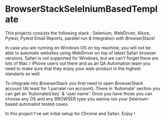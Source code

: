 # BrowserStackSelelniumBasedTemplate
This projects consists the following stack : Selenium, WebDriver, Allure, Pytest, Pytest Email Reports, parallel run &amp; Integration with BrowserStack!

In case you are running on Windows OS on toy machine, you will not be able to automate websites using WebDriver on top of latest Safari browser versions.
Safari is not supported for Windows, but we can't forget there are lots of Mac / iPhone users out there and as an QA Automation team you need to make sure that they enjoy your web-product in the highest standarts as well.

To integrate into BrowserStack you first need to open BrowserStack account (At least for 1 parralel run account).
There in 'Automate' section you can get an 'Automated key' & 'user name'. Once you have those you can choose any OS and any BROWSER type you wanna run your Selenium-based automatiot
tested cases.

In this project I've set initial setup for Chrome and Safari.
Enjoy !
